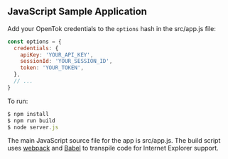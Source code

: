 ## JavaScript Sample Application

Add your OpenTok credentials to the `options` hash in  the src/app.js file:

```javascript
const options = {
  credentials: {
    apiKey: 'YOUR_API_KEY',
    sessionId: 'YOUR_SESSION_ID',
    token: 'YOUR_TOKEN',
  },
  // ...
}
```

To run:

```javascript
$ npm install
$ npm run build
$ node server.js
```

The main JavaScript source file for the app is src/app.js. The build script uses
[webpack](https://webpack.js.org/) and [Babel](https://babeljs.io/) to transpile code
for Internet Explorer support.
